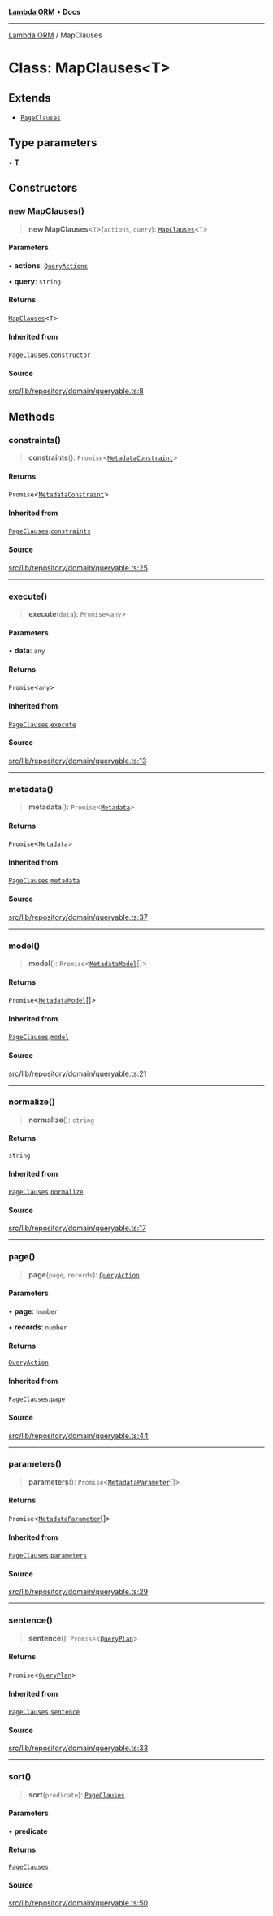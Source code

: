 [**Lambda ORM**](../README.md) • **Docs**

***

[Lambda ORM](../README.md) / MapClauses

# Class: MapClauses\<T\>

## Extends

- [`PageClauses`](PageClauses.md)

## Type parameters

• **T**

## Constructors

### new MapClauses()

> **new MapClauses**\<`T`\>(`actions`, `query`): [`MapClauses`](MapClauses.md)\<`T`\>

#### Parameters

• **actions**: [`QueryActions`](../interfaces/QueryActions.md)

• **query**: `string`

#### Returns

[`MapClauses`](MapClauses.md)\<`T`\>

#### Inherited from

[`PageClauses`](PageClauses.md).[`constructor`](PageClauses.md#constructors)

#### Source

[src/lib/repository/domain/queryable.ts:8](https://github.com/lambda-orm/lambdaorm-base/blob/4cf2de441f2b52a79b8dbd828c5ce7422ffa163a/src/lib/repository/domain/queryable.ts#L8)

## Methods

### constraints()

> **constraints**(): `Promise`\<[`MetadataConstraint`](../interfaces/MetadataConstraint.md)\>

#### Returns

`Promise`\<[`MetadataConstraint`](../interfaces/MetadataConstraint.md)\>

#### Inherited from

[`PageClauses`](PageClauses.md).[`constraints`](PageClauses.md#constraints)

#### Source

[src/lib/repository/domain/queryable.ts:25](https://github.com/lambda-orm/lambdaorm-base/blob/4cf2de441f2b52a79b8dbd828c5ce7422ffa163a/src/lib/repository/domain/queryable.ts#L25)

***

### execute()

> **execute**(`data`): `Promise`\<`any`\>

#### Parameters

• **data**: `any`

#### Returns

`Promise`\<`any`\>

#### Inherited from

[`PageClauses`](PageClauses.md).[`execute`](PageClauses.md#execute)

#### Source

[src/lib/repository/domain/queryable.ts:13](https://github.com/lambda-orm/lambdaorm-base/blob/4cf2de441f2b52a79b8dbd828c5ce7422ffa163a/src/lib/repository/domain/queryable.ts#L13)

***

### metadata()

> **metadata**(): `Promise`\<[`Metadata`](../interfaces/Metadata.md)\>

#### Returns

`Promise`\<[`Metadata`](../interfaces/Metadata.md)\>

#### Inherited from

[`PageClauses`](PageClauses.md).[`metadata`](PageClauses.md#metadata)

#### Source

[src/lib/repository/domain/queryable.ts:37](https://github.com/lambda-orm/lambdaorm-base/blob/4cf2de441f2b52a79b8dbd828c5ce7422ffa163a/src/lib/repository/domain/queryable.ts#L37)

***

### model()

> **model**(): `Promise`\<[`MetadataModel`](../interfaces/MetadataModel.md)[]\>

#### Returns

`Promise`\<[`MetadataModel`](../interfaces/MetadataModel.md)[]\>

#### Inherited from

[`PageClauses`](PageClauses.md).[`model`](PageClauses.md#model)

#### Source

[src/lib/repository/domain/queryable.ts:21](https://github.com/lambda-orm/lambdaorm-base/blob/4cf2de441f2b52a79b8dbd828c5ce7422ffa163a/src/lib/repository/domain/queryable.ts#L21)

***

### normalize()

> **normalize**(): `string`

#### Returns

`string`

#### Inherited from

[`PageClauses`](PageClauses.md).[`normalize`](PageClauses.md#normalize)

#### Source

[src/lib/repository/domain/queryable.ts:17](https://github.com/lambda-orm/lambdaorm-base/blob/4cf2de441f2b52a79b8dbd828c5ce7422ffa163a/src/lib/repository/domain/queryable.ts#L17)

***

### page()

> **page**(`page`, `records`): [`QueryAction`](QueryAction.md)

#### Parameters

• **page**: `number`

• **records**: `number`

#### Returns

[`QueryAction`](QueryAction.md)

#### Inherited from

[`PageClauses`](PageClauses.md).[`page`](PageClauses.md#page)

#### Source

[src/lib/repository/domain/queryable.ts:44](https://github.com/lambda-orm/lambdaorm-base/blob/4cf2de441f2b52a79b8dbd828c5ce7422ffa163a/src/lib/repository/domain/queryable.ts#L44)

***

### parameters()

> **parameters**(): `Promise`\<[`MetadataParameter`](../interfaces/MetadataParameter.md)[]\>

#### Returns

`Promise`\<[`MetadataParameter`](../interfaces/MetadataParameter.md)[]\>

#### Inherited from

[`PageClauses`](PageClauses.md).[`parameters`](PageClauses.md#parameters)

#### Source

[src/lib/repository/domain/queryable.ts:29](https://github.com/lambda-orm/lambdaorm-base/blob/4cf2de441f2b52a79b8dbd828c5ce7422ffa163a/src/lib/repository/domain/queryable.ts#L29)

***

### sentence()

> **sentence**(): `Promise`\<[`QueryPlan`](../interfaces/QueryPlan.md)\>

#### Returns

`Promise`\<[`QueryPlan`](../interfaces/QueryPlan.md)\>

#### Inherited from

[`PageClauses`](PageClauses.md).[`sentence`](PageClauses.md#sentence)

#### Source

[src/lib/repository/domain/queryable.ts:33](https://github.com/lambda-orm/lambdaorm-base/blob/4cf2de441f2b52a79b8dbd828c5ce7422ffa163a/src/lib/repository/domain/queryable.ts#L33)

***

### sort()

> **sort**(`predicate`): [`PageClauses`](PageClauses.md)

#### Parameters

• **predicate**

#### Returns

[`PageClauses`](PageClauses.md)

#### Source

[src/lib/repository/domain/queryable.ts:50](https://github.com/lambda-orm/lambdaorm-base/blob/4cf2de441f2b52a79b8dbd828c5ce7422ffa163a/src/lib/repository/domain/queryable.ts#L50)
